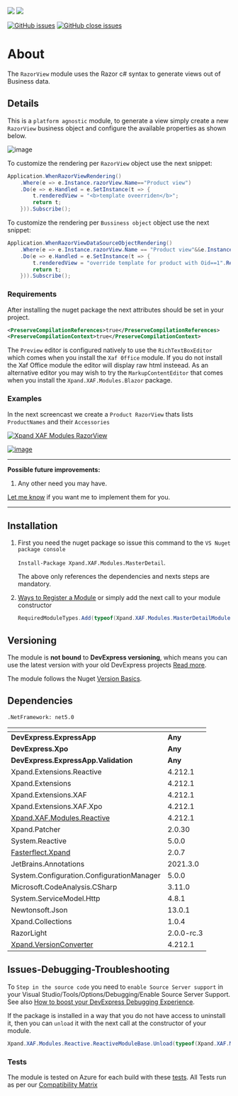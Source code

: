 ![](https://xpandshields.azurewebsites.net/nuget/v/Xpand.XAF.Modules.RazorView.svg?&style=flat) ![](https://xpandshields.azurewebsites.net/nuget/dt/Xpand.XAF.Modules.RazorView.svg?&style=flat)

[![GitHub issues](https://xpandshields.azurewebsites.net/github/issues/eXpandFramework/expand/RazorView.svg)](https://github.com/eXpandFramework/eXpand/issues?utf8=%E2%9C%93&q=is%3Aissue+is%3Aopen+sort%3Aupdated-desc+label%3AReactive.XAF+label%3ARazorView) [![GitHub close issues](https://xpandshields.azurewebsites.net/github/issues-closed/eXpandFramework/eXpand/RazorView.svg)](https://github.com/eXpandFramework/eXpand/issues?utf8=%E2%9C%93&q=is%3Aissue+is%3Aclosed+sort%3Aupdated-desc+label%3AReactive.XAF+label%3ARazorView)
# About 

The `RazorView` module uses the Razor c# syntax to generate views out of Business data. 

## Details
This is a `platform agnostic` module, to generate a view simply create a new `RazorView` business object and configure the available properties as shown below.

![image](https://user-images.githubusercontent.com/159464/139310461-4dba9eda-0633-4975-8bed-2b1871479afd.png)

To customize the rendering per `RazorView` object use the next snippet:

```c#
Application.WhenRazorViewRendering()
    .Where(e => e.Instance.razorView.Name=="Product view")
    .Do(e => e.Handled = e.SetInstance(t => {
        t.renderedView = "<b>template oveerriden</b>";
        return t;
    })).Subscribe();
```

To customize the rendering per `Bussiness object` object use the next snippet:

```c#
Application.WhenRazorViewDataSourceObjectRendering()
    .Where(e => e.Instance.razorView.Name == "Product view"&&e.Instance.razorView.ObjectSpace.GetKeyValue(e.Instance.instance)==(object)1)
    .Do(e => e.Handled = e.SetInstance(t => {
        t.renderedView = "override template for product with Oid==1".ReturnObservable();
        return t;
    })).Subscribe();
```

### Requirements

After installing the nuget package the next attributes should be set in your project.

```xml
<PreserveCompilationReferences>true</PreserveCompilationReferences>
<PreserveCompilationContext>true</PreserveCompilationContext>
```

The `Preview` editor is configured natively to use the `RichTextBoxEditor` which comes when you install the `Xaf 0ffice` module. If you do not install the Xaf Office module the editor will display raw html insteead. As an alternative editor you may wish to try the `MarkupContentEditor` that comes when you install the `Xpand.XAF.Modules.Blazor` package.
### Examples

In the next screencast we create a `Product RazorView` thats lists `ProductNames` and their `Accessories`

<twitter tags="#RazorView #Blazor">

[![Xpand XAF Modules RazorView](https://user-images.githubusercontent.com/159464/139330687-e28673b9-c460-400c-9862-77f161ee0d99.gif)](https://youtu.be/Kn_mkat-oJs)

</twitter>

[![image](https://user-images.githubusercontent.com/159464/87556331-2fba1980-c6bf-11ea-8a10-e525dda86364.png)](https://youtu.be/Kn_mkat-oJs)

--- 

**Possible future improvements:**

1. Any other need you may have.

[Let me know](https://github.com/sponsors/apobekiaris) if you want me to implement them for you.

---

## Installation 
1. First you need the nuget package so issue this command to the `VS Nuget package console` 

   `Install-Package Xpand.XAF.Modules.MasterDetail`.

    The above only references the dependencies and nexts steps are mandatory.

2. [Ways to Register a Module](https://documentation.devexpress.com/eXpressAppFramework/118047/Concepts/Application-Solution-Components/Ways-to-Register-a-Module)
or simply add the next call to your module constructor
    ```cs
    RequiredModuleTypes.Add(typeof(Xpand.XAF.Modules.MasterDetailModule));
    ```
## Versioning
The module is **not bound** to **DevExpress versioning**, which means you can use the latest version with your old DevExpress projects [Read more](https://github.com/eXpandFramework/XAF/tree/master/tools/Xpand.VersionConverter).

The module follows the Nuget [Version Basics](https://docs.microsoft.com/en-us/nuget/reference/package-versioning#version-basics).
## Dependencies
`.NetFramework: net5.0`

|<!-- -->|<!-- -->
|----|----
|**DevExpress.ExpressApp**|**Any**
 |**DevExpress.Xpo**|**Any**
 |**DevExpress.ExpressApp.Validation**|**Any**
|Xpand.Extensions.Reactive|4.212.1
 |Xpand.Extensions|4.212.1
 |Xpand.Extensions.XAF|4.212.1
 |Xpand.Extensions.XAF.Xpo|4.212.1
 |[Xpand.XAF.Modules.Reactive](https://github.com/eXpandFramework/Reactive.XAF/tree/master/src/Modules/Xpand.XAF.Modules.Reactive)|4.212.1
 |Xpand.Patcher|2.0.30
 |System.Reactive|5.0.0
 |[Fasterflect.Xpand](https://github.com/eXpandFramework/Fasterflect)|2.0.7
 |JetBrains.Annotations|2021.3.0
 |System.Configuration.ConfigurationManager|5.0.0
 |Microsoft.CodeAnalysis.CSharp|3.11.0
 |System.ServiceModel.Http|4.8.1
 |Newtonsoft.Json|13.0.1
 |Xpand.Collections|1.0.4
 |RazorLight|2.0.0-rc.3
 |[Xpand.VersionConverter](https://github.com/eXpandFramework/Reactive.XAF/tree/master/tools/Xpand.VersionConverter)|4.212.1

## Issues-Debugging-Troubleshooting

To `Step in the source code` you need to `enable Source Server support` in your Visual Studio/Tools/Options/Debugging/Enable Source Server Support. See also [How to boost your DevExpress Debugging Experience](https://github.com/eXpandFramework/DevExpress.XAF/wiki/How-to-boost-your-DevExpress-Debugging-Experience#1-index-the-symbols-to-your-custom-devexpresss-installation-location).

If the package is installed in a way that you do not have access to uninstall it, then you can `unload` it with the next call at the constructor of your module.
```cs
Xpand.XAF.Modules.Reactive.ReactiveModuleBase.Unload(typeof(Xpand.XAF.Modules.MasterDetail.MasterDetailModule))
```


### Tests
The module is tested on Azure for each build with these [tests](https://github.com/eXpandFramework/Packages/tree/master/src/Tests/Xpand.XAF.s.MasterDetail.MasterDetail). 
All Tests run as per our [Compatibility Matrix](https://github.com/eXpandFramework/DevExpress.XAF#compatibility-matrix)

